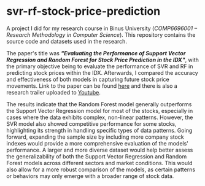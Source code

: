 # svr-rf-stock-price-prediction
A project I did for my research course in Binus University (_COMP6696001 – Research Methodology in Computer Science_). This repository contains the source code and datasets used in the research. 

The paper's title was _**"Evaluating the Performance of Support Vector Regression and Random Forest for Stock Price Prediction in the IDX"**_, with the primary objective being to evaluate the performance of SVR and RF in predicting stock prices within the IDX. Afterwards, I compared the accuracy and effectiveness of both models in capturing future stock price movements. Link to the paper can be found [here](https://binusianorg-my.sharepoint.com/personal/jessee_effendi_binus_ac_id/_layouts/15/guestaccess.aspx?share=EdUmtYPJa3tAtW8Qpwdaik8BTbUhFnT9QO80gtGB83oK-Q&e=3xoYxz) and there is also a research trailer uploaded to [Youtube](https://youtu.be/A_X6GpAtTwA).

The results indicate that the Random Forest model generally outperforms the Support Vector Regression model for most of the stocks, especially in cases where the data exhibits complex, non-linear patterns. However, the SVR model also showed competitive performance for some stocks, highlighting its strength in handling specific types of data patterns. Going forward, expanding the sample size by including more company stock indexes would provide a more comprehensive evaluation of the models' performance. A larger and more diverse dataset would help better assess the generalizability of both the Support Vector Regression and Random Forest models across different sectors and market conditions. This would also allow for a more robust comparison of the models, as certain patterns or behaviors may only emerge with a broader range of stock data. 
